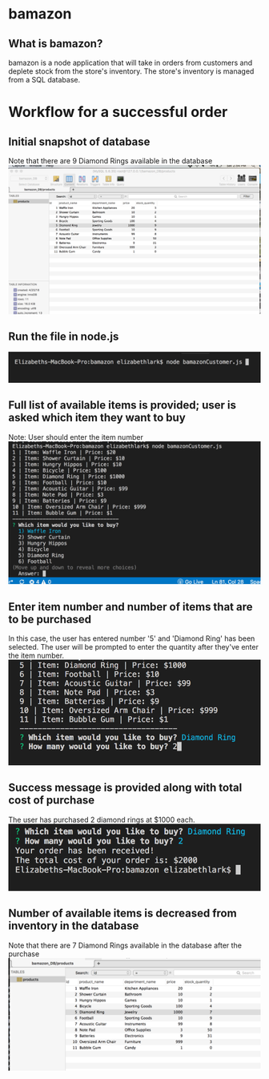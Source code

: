 # bamazon


## What is bamazon? 
bamazon is a node application that will take in orders from customers and deplete stock from the store's inventory. The store's inventory is managed from a SQL database. 

# Workflow for a successful order

## Initial snapshot of database
Note that there are 9 Diamond Rings available in the database
![beginningDB](https://github.com/ELark2016/bamazon/blob/master/images/Starting_SnapShot_of_Database.png)


## Run the file in node.js
![runNodeJS](https://github.com/ELark2016/bamazon/blob/master/images/node_bamazon_js.png)

## Full list of available items is provided; user is asked which item they want to buy
Note: User should enter the item number
![InventoryList](https://github.com/ELark2016/bamazon/blob/master/images/inventoryList.png)

## Enter item number and number of items that are to be purchased
In this case, the user has entered number '5' and 'Diamond Ring' has been selected. The user will be prompted to enter the quantity after they've enter the item number. 
![UserSelection](https://github.com/ELark2016/bamazon/blob/master/images/UserSelection.png)

## Success message is provided along with total cost of purchase
The user has purchased 2 diamond rings at $1000 each.
![OrderReceived](https://github.com/ELark2016/bamazon/blob/master/images/OrderRecvd.png)

## Number of available items is decreased from inventory in the database 
Note that there are 7 Diamond Rings available in the database after the purchase
![Updated_DB](https://github.com/ELark2016/bamazon/blob/master/images/Updated_DB.png)












